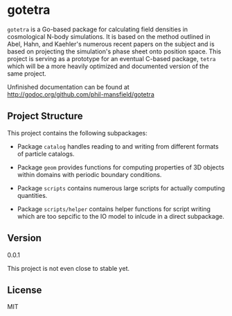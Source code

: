 gotetra
=======

`gotetra` is a Go-based package for calculating field densities in cosmological
N-body simulations. It is based on the method outlined in Abel, Hahn, and
Kaehler's numerous recent papers on the subject and is based on projecting the
simulation's phase sheet onto position space. This project is serving as a
prototype for an eventual C-based package, `tetra` which will be a more heavily
optimized and documented version of the same project.

Unfinished documentation can be found at 
http://godoc.org/github.com/phil-mansfield/gotetra

Project Structure
-----------------

 This project contains the following subpackages:

- Package `catalog` handles reading to and writing from different formats of
particle catalogs.

- Package `geom` provides functions for computing properties of 3D objects
within domains with periodic boundary conditions.

- Package `scripts` contains numerous large scripts for actually computing
quantities.

- Package `scripts/helper` contains helper functions for script writing which
are too sepcific to the IO model to inlcude in a direct subpackage.

Version
-------

0.0.1

This project is not even close to stable yet.

License
----

MIT